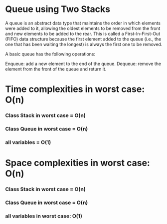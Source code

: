 # Queue using Two Stacks
A queue is an abstract data type that maintains the order in which elements were added to it, allowing the oldest elements to be removed from the front and new elements to be added to the rear. This is called a First-In-First-Out (FIFO) data structure because the first element added to the queue (i.e., the one that has been waiting the longest) is always the first one to be removed.

A basic queue has the following operations:

Enqueue: add a new element to the end of the queue.
Dequeue: remove the element from the front of the queue and return it.


# Time complexities in worst case: O(n)
### Class Stack in worst case = O(n)
### Class Queue in worst case = O(n)
### all variables = O(1)

# Space complexities in worst case: O(n)
### Class Stack in worst case = O(n)
### Class Queue in worst case = O(n)
### all variables in worst case: O(1)